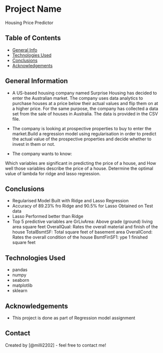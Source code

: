# Project Name
Housing Price Predictor


## Table of Contents
* [General Info](#general-information)
* [Technologies Used](#technologies-used)
* [Conclusions](#conclusions)
* [Acknowledgements](#acknowledgements)

<!-- You can include any other section that is pertinent to your problem -->

## General Information
- A US-based housing company named Surprise Housing has decided to enter the Australian market. The company uses data analytics to purchase houses at a price below their actual values and flip them on at a higher price. For the same purpose, the company has collected a data set from the sale of houses in Australia. The data is provided in the CSV file.

- The company is looking at prospective properties to buy to enter the market.Build a regression model using regularisation in order to predict the actual value of the prospective properties and decide whether to invest in them or not.

- The company wants to know:

Which variables are significant in predicting the price of a house, and
How well those variables describe the price of a house.
Determine the optimal value of lambda for ridge and lasso regression.


<!-- You don't have to answer all the questions - just the ones relevant to your project. -->

## Conclusions
- Regularised Model Built with Ridge and Lasso Regression
- Accuracy of 89.23% fro Ridge and 90.5% for Lasso Obtained on Test data
- Lasso Performed better than Ridge
- Top 5 predictive variables are 
GrLivArea: 	Above grade (ground) living area square feet
OverallQual:	Rates the overall material and finish of the house
TotalBsmtSF:	Total square feet of basement area
OverallCond:	Rates the overall condition of the house
BsmtFinSF1:	ype 1 finished square feet


<!-- You don't have to answer all the questions - just the ones relevant to your project. -->


## Technologies Used
- pandas
- numpy
- seaborn
- matplotlib
- sklearn

<!-- As the libraries versions keep on changing, it is recommended to mention the version of library used in this project -->

## Acknowledgements
- This project is done as part of Regression model assignment


## Contact
Created by [@milli2202] - feel free to contact me!


<!-- Optional -->
<!-- ## License -->
<!-- This project is open source and available under the [... License](). -->

<!-- You don't have to include all sections - just the one's relevant to your project -->
